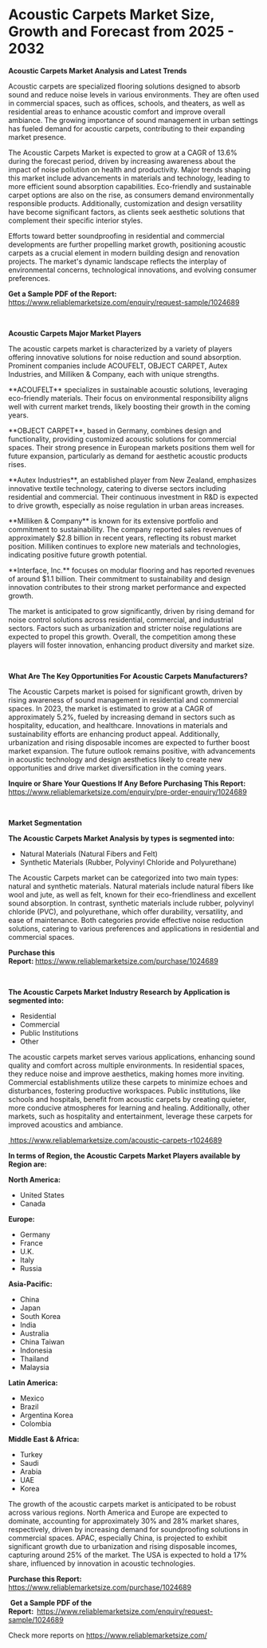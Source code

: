 <p><h1>Acoustic Carpets Market Size, Growth and Forecast from 2025 - 2032</h1></p><p><strong>Acoustic Carpets Market Analysis and Latest Trends</strong></p>
<p><p>Acoustic carpets are specialized flooring solutions designed to absorb sound and reduce noise levels in various environments. They are often used in commercial spaces, such as offices, schools, and theaters, as well as residential areas to enhance acoustic comfort and improve overall ambiance. The growing importance of sound management in urban settings has fueled demand for acoustic carpets, contributing to their expanding market presence.</p><p>The Acoustic Carpets Market is expected to grow at a CAGR of 13.6% during the forecast period, driven by increasing awareness about the impact of noise pollution on health and productivity. Major trends shaping this market include advancements in materials and technology, leading to more efficient sound absorption capabilities. Eco-friendly and sustainable carpet options are also on the rise, as consumers demand environmentally responsible products. Additionally, customization and design versatility have become significant factors, as clients seek aesthetic solutions that complement their specific interior styles.</p><p>Efforts toward better soundproofing in residential and commercial developments are further propelling market growth, positioning acoustic carpets as a crucial element in modern building design and renovation projects. The market's dynamic landscape reflects the interplay of environmental concerns, technological innovations, and evolving consumer preferences.</p></p>
<p><strong>Get a Sample PDF of the Report:&nbsp;</strong> <a href="https://www.reliablemarketsize.com/enquiry/request-sample/1024689?utm_campaign=2334&utm_medium=2&utm_source=Github&utm_content=ia&utm_term=06032025&utm_id=acoustic-carpets">https://www.reliablemarketsize.com/enquiry/request-sample/1024689</a></p>
<p>&nbsp;</p>
<p><strong>Acoustic Carpets Major Market Players</strong></p>
<p><p>The acoustic carpets market is characterized by a variety of players offering innovative solutions for noise reduction and sound absorption. Prominent companies include ACOUFELT, OBJECT CARPET, Autex Industries, and Milliken & Company, each with unique strengths.</p><p>**ACOUFELT** specializes in sustainable acoustic solutions, leveraging eco-friendly materials. Their focus on environmental responsibility aligns well with current market trends, likely boosting their growth in the coming years.</p><p>**OBJECT CARPET**, based in Germany, combines design and functionality, providing customized acoustic solutions for commercial spaces. Their strong presence in European markets positions them well for future expansion, particularly as demand for aesthetic acoustic products rises.</p><p>**Autex Industries**, an established player from New Zealand, emphasizes innovative textile technology, catering to diverse sectors including residential and commercial. Their continuous investment in R&D is expected to drive growth, especially as noise regulation in urban areas increases.</p><p>**Milliken & Company** is known for its extensive portfolio and commitment to sustainability. The company reported sales revenues of approximately $2.8 billion in recent years, reflecting its robust market position. Milliken continues to explore new materials and technologies, indicating positive future growth potential.</p><p>**Interface, Inc.** focuses on modular flooring and has reported revenues of around $1.1 billion. Their commitment to sustainability and design innovation contributes to their strong market performance and expected growth.</p><p>The market is anticipated to grow significantly, driven by rising demand for noise control solutions across residential, commercial, and industrial sectors. Factors such as urbanization and stricter noise regulations are expected to propel this growth. Overall, the competition among these players will foster innovation, enhancing product diversity and market size.</p></p>
<p>&nbsp;</p>
<p><strong>What Are The Key Opportunities For Acoustic Carpets Manufacturers?</strong></p>
<p><p>The Acoustic Carpets market is poised for significant growth, driven by rising awareness of sound management in residential and commercial spaces. In 2023, the market is estimated to grow at a CAGR of approximately 5.2%, fueled by increasing demand in sectors such as hospitality, education, and healthcare. Innovations in materials and sustainability efforts are enhancing product appeal. Additionally, urbanization and rising disposable incomes are expected to further boost market expansion. The future outlook remains positive, with advancements in acoustic technology and design aesthetics likely to create new opportunities and drive market diversification in the coming years.</p></p>
<p><strong>Inquire or Share Your Questions If Any Before Purchasing This Report:</strong> <a href="https://www.reliablemarketsize.com/enquiry/pre-order-enquiry/1024689?utm_campaign=2334&utm_medium=2&utm_source=Github&utm_content=ia&utm_term=06032025&utm_id=acoustic-carpets">https://www.reliablemarketsize.com/enquiry/pre-order-enquiry/1024689</a></p>
<p>&nbsp;</p>
<p><strong>Market Segmentation</strong></p>
<p><strong>The Acoustic Carpets Market Analysis by types is segmented into:</strong></p>
<p><ul><li>Natural Materials (Natural Fibers and Felt)</li><li>Synthetic Materials (Rubber, Polyvinyl Chloride and Polyurethane)</li></ul></p>
<p><p>The Acoustic Carpets market can be categorized into two main types: natural and synthetic materials. Natural materials include natural fibers like wool and jute, as well as felt, known for their eco-friendliness and excellent sound absorption. In contrast, synthetic materials include rubber, polyvinyl chloride (PVC), and polyurethane, which offer durability, versatility, and ease of maintenance. Both categories provide effective noise reduction solutions, catering to various preferences and applications in residential and commercial spaces.</p></p>
<p><strong>Purchase this Report:&nbsp;</strong><a href="https://www.reliablemarketsize.com/purchase/1024689?utm_campaign=2334&utm_medium=2&utm_source=Github&utm_content=ia&utm_term=06032025&utm_id=acoustic-carpets">https://www.reliablemarketsize.com/purchase/1024689</a></p>
<p>&nbsp;</p>
<p><strong>The Acoustic Carpets Market Industry Research by Application is segmented into:</strong></p>
<p><ul><li>Residential</li><li>Commercial</li><li>Public Institutions</li><li>Other</li></ul></p>
<p><p>The acoustic carpets market serves various applications, enhancing sound quality and comfort across multiple environments. In residential spaces, they reduce noise and improve aesthetics, making homes more inviting. Commercial establishments utilize these carpets to minimize echoes and disturbances, fostering productive workspaces. Public institutions, like schools and hospitals, benefit from acoustic carpets by creating quieter, more conducive atmospheres for learning and healing. Additionally, other markets, such as hospitality and entertainment, leverage these carpets for improved acoustics and ambiance.</p></p>
<p><a href="https://www.reliablemarketsize.com/acoustic-carpets-r1024689?utm_campaign=2334&utm_medium=2&utm_source=Github&utm_content=ia&utm_term=06032025&utm_id=acoustic-carpets">&nbsp;https://www.reliablemarketsize.com/acoustic-carpets-r1024689</a></p>
<p><strong>In terms of Region, the Acoustic Carpets Market Players available by Region are:</strong></p>
<p>
    <p> <strong> North America: </strong>
        <ul>
            <li>United States</li>
            <li>Canada</li>
        </ul>
        </p> 
    <p> <strong> Europe: </strong>
        <ul>
            <li>Germany</li>
            <li>France</li>
            <li>U.K.</li>
            <li>Italy</li>
            <li>Russia</li>
        </ul>
        </p> 
    <p> <strong> Asia-Pacific: </strong>
        <ul>
            <li>China</li>
            <li>Japan</li>
            <li>South Korea</li>
            <li>India</li>
            <li>Australia</li>
            <li>China Taiwan</li>
            <li>Indonesia</li>
            <li>Thailand</li>
            <li>Malaysia</li>
        </ul>
        </p> 
    <p> <strong> Latin America: </strong>
        <ul>
            <li>Mexico</li>
            <li>Brazil</li>
            <li>Argentina Korea</li>
            <li>Colombia</li>
        </ul>
        </p> 
    <p> <strong> Middle East & Africa: </strong>
        <ul>
            <li>Turkey</li>
            <li>Saudi</li>
            <li>Arabia</li>
            <li>UAE</li>
            <li>Korea</li>
        </ul>
    </p>
    </p>
<p><p>The growth of the acoustic carpets market is anticipated to be robust across various regions. North America and Europe are expected to dominate, accounting for approximately 30% and 28% market shares, respectively, driven by increasing demand for soundproofing solutions in commercial spaces. APAC, especially China, is projected to exhibit significant growth due to urbanization and rising disposable incomes, capturing around 25% of the market. The USA is expected to hold a 17% share, influenced by innovation in acoustic technologies.</p></p>
<p><strong>Purchase this Report: </strong><a href="https://www.reliablemarketsize.com/purchase/1024689?utm_campaign=2334&utm_medium=2&utm_source=Github&utm_content=ia&utm_term=06032025&utm_id=acoustic-carpets">https://www.reliablemarketsize.com/purchase/1024689</a></p>
<p>&nbsp;<strong>Get a Sample PDF of the Report:&nbsp;&nbsp;</strong><a href="https://www.reliablemarketsize.com/enquiry/request-sample/1024689?utm_campaign=2334&utm_medium=2&utm_source=Github&utm_content=ia&utm_term=06032025&utm_id=acoustic-carpets">https://www.reliablemarketsize.com/enquiry/request-sample/1024689</a></p>
<p><strong></strong></p>
<p>Check more reports on <a href="https://www.reliablemarketsize.com/?utm_campaign=2334&utm_medium=2&utm_source=Github&utm_content=ia&utm_term=06032025&utm_id=acoustic-carpets">https://www.reliablemarketsize.com/</a></p>